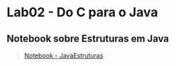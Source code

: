 # Lab02 - Do C para o Java
## Notebook sobre Estruturas em Java
> [Notebook - JavaEstruturas](https://github.com/EduardoRambauskeIC/MC322/blob/main/lab01/notebook/emprestimo01.ipynb)
